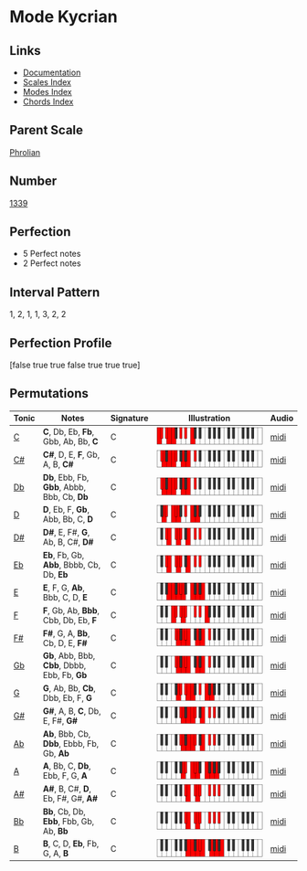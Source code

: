 # Mode Kycrian

## Links

- [Documentation](index.md)
- [Scales Index](Scales.md)
- [Modes Index](Modes.md)
- [Chords Index](Chords.md)

## Parent Scale

[Phrolian](ScalePhrolian.md)

## Number

[1339](https://ianring.com/musictheory/scales/1339)

## Perfection

- 5 Perfect notes
- 2 Perfect notes

## Interval Pattern

1, 2, 1, 1, 3, 2, 2

## Perfection Profile

[false true true false true true true]

## Permutations

| Tonic | Notes | Signature | Illustration | Audio |
|-------|-------|-----------|--------------|-------|
| [C](ModeCNaturalKycrian.md) | **C**, Db, Eb, **Fb**, Gbb, Ab, Bb, **C** | C | ![CNaturalKycrian](ModeCNaturalKycrian.png) | [midi](https://github.com/edipermadi/music/blob/main/docs/ModeCNaturalKycrian.mid?raw=true) |
| [C#](ModeCSharpKycrian.md) | **C#**, D, E, **F**, Gb, A, B, **C#** | C | ![CSharpKycrian](ModeCSharpKycrian.png) | [midi](https://github.com/edipermadi/music/blob/main/docs/ModeCSharpKycrian.mid?raw=true) |
| [Db](ModeDFlatKycrian.md) | **Db**, Ebb, Fb, **Gbb**, Abbb, Bbb, Cb, **Db** | C | ![DFlatKycrian](ModeDFlatKycrian.png) | [midi](https://github.com/edipermadi/music/blob/main/docs/ModeDFlatKycrian.mid?raw=true) |
| [D](ModeDNaturalKycrian.md) | **D**, Eb, F, **Gb**, Abb, Bb, C, **D** | C | ![DNaturalKycrian](ModeDNaturalKycrian.png) | [midi](https://github.com/edipermadi/music/blob/main/docs/ModeDNaturalKycrian.mid?raw=true) |
| [D#](ModeDSharpKycrian.md) | **D#**, E, F#, **G**, Ab, B, C#, **D#** | C | ![DSharpKycrian](ModeDSharpKycrian.png) | [midi](https://github.com/edipermadi/music/blob/main/docs/ModeDSharpKycrian.mid?raw=true) |
| [Eb](ModeEFlatKycrian.md) | **Eb**, Fb, Gb, **Abb**, Bbbb, Cb, Db, **Eb** | C | ![EFlatKycrian](ModeEFlatKycrian.png) | [midi](https://github.com/edipermadi/music/blob/main/docs/ModeEFlatKycrian.mid?raw=true) |
| [E](ModeENaturalKycrian.md) | **E**, F, G, **Ab**, Bbb, C, D, **E** | C | ![ENaturalKycrian](ModeENaturalKycrian.png) | [midi](https://github.com/edipermadi/music/blob/main/docs/ModeENaturalKycrian.mid?raw=true) |
| [F](ModeFNaturalKycrian.md) | **F**, Gb, Ab, **Bbb**, Cbb, Db, Eb, **F** | C | ![FNaturalKycrian](ModeFNaturalKycrian.png) | [midi](https://github.com/edipermadi/music/blob/main/docs/ModeFNaturalKycrian.mid?raw=true) |
| [F#](ModeFSharpKycrian.md) | **F#**, G, A, **Bb**, Cb, D, E, **F#** | C | ![FSharpKycrian](ModeFSharpKycrian.png) | [midi](https://github.com/edipermadi/music/blob/main/docs/ModeFSharpKycrian.mid?raw=true) |
| [Gb](ModeGFlatKycrian.md) | **Gb**, Abb, Bbb, **Cbb**, Dbbb, Ebb, Fb, **Gb** | C | ![GFlatKycrian](ModeGFlatKycrian.png) | [midi](https://github.com/edipermadi/music/blob/main/docs/ModeGFlatKycrian.mid?raw=true) |
| [G](ModeGNaturalKycrian.md) | **G**, Ab, Bb, **Cb**, Dbb, Eb, F, **G** | C | ![GNaturalKycrian](ModeGNaturalKycrian.png) | [midi](https://github.com/edipermadi/music/blob/main/docs/ModeGNaturalKycrian.mid?raw=true) |
| [G#](ModeGSharpKycrian.md) | **G#**, A, B, **C**, Db, E, F#, **G#** | C | ![GSharpKycrian](ModeGSharpKycrian.png) | [midi](https://github.com/edipermadi/music/blob/main/docs/ModeGSharpKycrian.mid?raw=true) |
| [Ab](ModeAFlatKycrian.md) | **Ab**, Bbb, Cb, **Dbb**, Ebbb, Fb, Gb, **Ab** | C | ![AFlatKycrian](ModeAFlatKycrian.png) | [midi](https://github.com/edipermadi/music/blob/main/docs/ModeAFlatKycrian.mid?raw=true) |
| [A](ModeANaturalKycrian.md) | **A**, Bb, C, **Db**, Ebb, F, G, **A** | C | ![ANaturalKycrian](ModeANaturalKycrian.png) | [midi](https://github.com/edipermadi/music/blob/main/docs/ModeANaturalKycrian.mid?raw=true) |
| [A#](ModeASharpKycrian.md) | **A#**, B, C#, **D**, Eb, F#, G#, **A#** | C | ![ASharpKycrian](ModeASharpKycrian.png) | [midi](https://github.com/edipermadi/music/blob/main/docs/ModeASharpKycrian.mid?raw=true) |
| [Bb](ModeBFlatKycrian.md) | **Bb**, Cb, Db, **Ebb**, Fbb, Gb, Ab, **Bb** | C | ![BFlatKycrian](ModeBFlatKycrian.png) | [midi](https://github.com/edipermadi/music/blob/main/docs/ModeBFlatKycrian.mid?raw=true) |
| [B](ModeBNaturalKycrian.md) | **B**, C, D, **Eb**, Fb, G, A, **B** | C | ![BNaturalKycrian](ModeBNaturalKycrian.png) | [midi](https://github.com/edipermadi/music/blob/main/docs/ModeBNaturalKycrian.mid?raw=true) |
